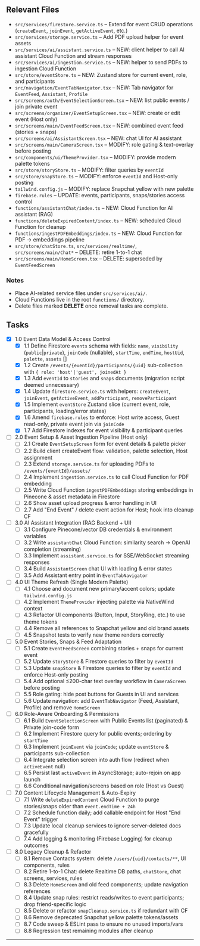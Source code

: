 ## Relevant Files

- `src/services/firestore.service.ts` – Extend for event CRUD operations (`createEvent`, `joinEvent`, `getActiveEvent`, etc.)
- `src/services/storage.service.ts` – Add PDF upload helper for event assets
- `src/services/ai/assistant.service.ts` – NEW: client helper to call AI assistant Cloud Function and stream responses
- `src/services/ai/ingestion.service.ts` – NEW: helper to send PDFs to ingestion Cloud Function
- `src/store/eventStore.ts` – NEW: Zustand store for current event, role, and participants
- `src/navigation/EventTabNavigator.tsx` – NEW: Tab navigator for `EventFeed`, `Assistant`, `Profile`
- `src/screens/auth/EventSelectionScreen.tsx` – NEW: list public events / join private event
- `src/screens/organizer/EventSetupScreen.tsx` – NEW: create or edit event (Host only)
- `src/screens/main/EventFeedScreen.tsx` – NEW: combined event feed (stories + snaps)
- `src/screens/ai/AssistantScreen.tsx` – NEW: chat UI for AI assistant
- `src/screens/main/CameraScreen.tsx` – MODIFY: role gating & text-overlay before posting
- `src/components/ui/ThemeProvider.tsx` – MODIFY: provide modern palette tokens
- `src/store/storyStore.ts` – MODIFY: filter queries by `eventId`
- `src/store/snapStore.ts` – MODIFY: enforce `eventId` and Host-only posting
- `tailwind.config.js` – MODIFY: replace Snapchat yellow with new palette
- `firebase.rules` – UPDATE: events, participants, snaps/stories access control
- `functions/assistantChat/index.ts` – NEW: Cloud Function for AI assistant (RAG)
- `functions/deleteExpiredContent/index.ts` – NEW: scheduled Cloud Function for cleanup
- `functions/ingestPDFEmbeddings/index.ts` – NEW: Cloud Function for PDF → embeddings pipeline
- `src/store/chatStore.ts`, `src/services/realtime/`, `src/screens/main/Chat*` – DELETE: retire 1-to-1 chat
- `src/screens/main/HomeScreen.tsx` – DELETE: superseded by `EventFeedScreen`

### Notes
- Place AI-related service files under `src/services/ai/`.
- Cloud Functions live in the root `functions/` directory.
- Delete files marked **DELETE** once removal tasks are complete.

## Tasks

- [x] 1.0 Event Data Model & Access Control
  - [x] 1.1 Define Firestore `events` schema with fields: `name`, `visibility` (`public`|`private`), `joinCode` (nullable), `startTime`, `endTime`, `hostUid`, `palette`, `assets` []
  - [x] 1.2 Create `/events/{eventId}/participants/{uid}` sub-collection with `{ role: 'host'|'guest', joinedAt }`
  - [x] 1.3 Add `eventId` to `stories` and `snaps` documents (migration script deemed unnecessary)
  - [x] 1.4 Update `firestore.service.ts` with helpers: `createEvent`, `joinEvent`, `getActiveEvent`, `addParticipant`, `removeParticipant`
  - [x] 1.5 Implement `eventStore` Zustand slice (current event, role, participants, loading/error states)
  - [x] 1.6 Amend `firebase.rules` to enforce: Host write access, Guest read-only, private event join via `joinCode`
  - [x] 1.7 Add Firestore indexes for event visibility & participant queries

- [ ] 2.0 Event Setup & Asset Ingestion Pipeline (Host only)
  - [ ] 2.1 Create `EventSetupScreen` form for event details & palette picker
  - [ ] 2.2 Build client createEvent flow: validation, palette selection, Host assignment
  - [ ] 2.3 Extend `storage.service.ts` for uploading PDFs to `/events/{eventId}/assets/`
  - [ ] 2.4 Implement `ingestion.service.ts` to call Cloud Function for PDF embedding
  - [ ] 2.5 Write Cloud Function `ingestPDFEmbeddings` storing embeddings in Pinecone & asset metadata in Firestore
  - [ ] 2.6 Show asset upload progress & error handling in UI
  - [ ] 2.7 Add "End Event" / delete event action for Host; hook into cleanup CF

- [ ] 3.0 AI Assistant Integration (RAG Backend + UI)
  - [ ] 3.1 Configure Pinecone/vector DB credentials & environment variables
  - [ ] 3.2 Write `assistantChat` Cloud Function: similarity search → OpenAI completion (streaming)
  - [ ] 3.3 Implement `assistant.service.ts` for SSE/WebSocket streaming responses
  - [ ] 3.4 Build `AssistantScreen` chat UI with loading & error states
  - [ ] 3.5 Add Assistant entry point in `EventTabNavigator`

- [ ] 4.0 UI Theme Refresh (Single Modern Palette)
  - [ ] 4.1 Choose and document new primary/accent colors; update `tailwind.config.js`
  - [ ] 4.2 Implement `ThemeProvider` injecting palette via NativeWind context
  - [ ] 4.3 Refactor UI components (Button, Input, StoryRing, etc.) to use theme tokens
  - [ ] 4.4 Remove all references to Snapchat yellow and old brand assets
  - [ ] 4.5 Snapshot tests to verify new theme renders correctly

- [ ] 5.0 Event Stories, Snaps & Feed Adaptation
  - [ ] 5.1 Create `EventFeedScreen` combining stories + snaps for current event
  - [ ] 5.2 Update `storyStore` & Firestore queries to filter by `eventId`
  - [ ] 5.3 Update `snapStore` & Firestore queries to filter by `eventId` and enforce Host-only posting
  - [ ] 5.4 Add optional ≤200-char text overlay workflow in `CameraScreen` before posting
  - [ ] 5.5 Role gating: hide post buttons for Guests in UI and services
  - [ ] 5.6 Update navigation: add `EventTabNavigator` (Feed, Assistant, Profile) and remove `HomeScreen`

- [ ] 6.0 Role-Aware Onboarding & Permissions
  - [ ] 6.1 Build `EventSelectionScreen` with Public Events list (paginated) & Private join-code form
  - [ ] 6.2 Implement Firestore query for public events; ordering by `startTime`
  - [ ] 6.3 Implement `joinEvent` via `joinCode`; update `eventStore` & participants sub-collection
  - [ ] 6.4 Integrate selection screen into auth flow (redirect when `activeEvent` null)
  - [ ] 6.5 Persist last `activeEvent` in AsyncStorage; auto-rejoin on app launch
  - [ ] 6.6 Conditional navigation/screens based on role (Host vs Guest)

- [ ] 7.0 Content Lifecycle Management & Auto-Expiry
  - [ ] 7.1 Write `deleteExpiredContent` Cloud Function to purge stories/snaps older than `event.endTime + 24h`
  - [ ] 7.2 Schedule function daily; add callable endpoint for Host "End Event" trigger
  - [ ] 7.3 Update local cleanup services to ignore server-deleted docs gracefully
  - [ ] 7.4 Add logging & monitoring (Firebase Logging) for cleanup outcomes

- [ ] 8.0 Legacy Cleanup & Refactor
  - [ ] 8.1 Remove Contacts system: delete `/users/{uid}/contacts/**`, UI components, rules
  - [ ] 8.2 Retire 1-to-1 Chat: delete Realtime DB paths, `chatStore`, chat screens, services, rules
  - [ ] 8.3 Delete `HomeScreen` and old feed components; update navigation references
  - [ ] 8.4 Update snap rules: restrict reads/writes to event participants; drop friend-specific logic
  - [ ] 8.5 Delete or refactor `snapCleanup.service.ts` if redundant with CF
  - [ ] 8.6 Remove deprecated Snapchat yellow palette tokens/assets
  - [ ] 8.7 Code sweep & ESLint pass to ensure no unused imports/vars
  - [ ] 8.8 Regression test remaining modules after cleanup

---